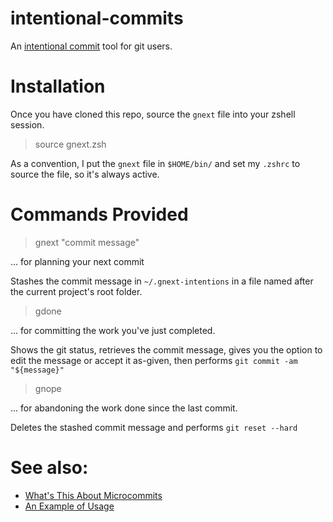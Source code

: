 # intentional-commits

An [intentional commit](https://intentionalcommits.org/) tool for git users.

# Installation

Once you have cloned this repo, source the `gnext` file into your
zshell session.

> source gnext.zsh

As a convention, I put the `gnext` file in `$HOME/bin/` and set  my `.zshrc` to source the file, so it's always active.

# Commands Provided

> gnext "commit message"

... for planning your next commit

Stashes the commit message in `~/.gnext-intentions` in a file named after the current project's root folder.


> gdone

... for committing the work you've just completed.

Shows the git status, retrieves the commit message, gives you the option to edit the message or accept it as-given, then performs `git commit -am "${message}"`

> gnope

... for abandoning the work done since the last commit.

Deletes the stashed commit message and performs `git reset --hard`


# See also:

* [What's This About Microcommits](https://www.industriallogic.com/blog/whats-this-about-micro-commits/)
* [An Example of Usage](https://www.industriallogic.com/blog/gilded-rose-with-ai-and-pycharm/)

